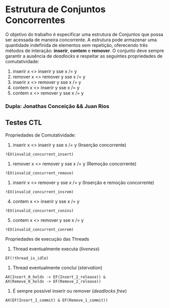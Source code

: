 # Estrutura de Conjuntos Concorrentes

O objetivo do trabalho é especificar uma estrutura de Conjuntos que possa ser acessada de maneira concorrente.
A estrutura pode armazenar uma quantidade indefinida de elementos sem repetição,
oferecendo três métodos de interação: **inserir**, **contem** e **remover**.
O conjunto deve sempre garantir a ausência de _deadlocks_ e respeitar as seguintes propriedades de comutatividade:

1. inserir x <> inserir y sse x /= y
2. remover x <> remover y sse x /= y
3. inserir x <> remover y sse x /= y
4. contem  x <> inserir y sse x /= y
5. contem  x <> remover y sse x /= y

### Dupla: Jonathas Conceição && Juan Rios

## Testes CTL

Propriedades de Comutatividade:
1. inserir x <> inserir y sse x /= y (Inserção concorrente)
```
!EX(invalid_concurrent_insert)
```
1. remover x <> remover y sse x /= y (Remoção concorrente)
```
!EX(invalid_concurrent_remove)
```
1. inserir x <> remover y sse x /= y (Inserção e remoção concorrente)
```
!EX(invalid_concurrent_insrem)
```
4. contem  x <> inserir y sse x /= y
```
!EX(invalid_concurrent_conins)
```
5. contem  x <> remover y sse x /= y
```
!EX(invalid_concurrent_conrem)
```

Propriedades de execução das Threads

1. Thread eventualmente executa (_liveness_)
```
EF(!thread_is_idle)
```
1. Thread eventualmente concluí (_starvation_)
```
AX(Insert_0_holds -> EF(Insert_2_release)) &
AX(Remove_0_holds -> EF(Remove_2_release))
```
1. É sempre possível inserir ou remover (_deadlocks free_)
```
AX(EF(Insert_1_commit) & EF(Remove_1_commit))
```
